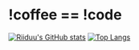 # !coffee == !code


[![Riiduu's GitHub stats](https://github-readme-stats.vercel.app/api?username=riiduu&show_icons=true&theme=radical#gh-dark-mode-only)](https://github.com/anuraghazra/github-readme-stats)
[![Top Langs](https://github-readme-stats-rose-eta-86.vercel.app/api/top-langs/?username=riiduu&theme=radical&size_weight=0.5&count_weight=0.5&layout=compact)](https://github.com/anuraghazra/github-readme-stats)
